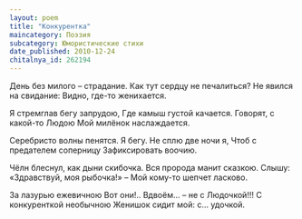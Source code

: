 ```yaml
---
layout: poem
title: "Конкурентка"
maincategory: Поэзия
subcategory: Юмористические стихи
date_published: 2010-12-24
chitalnya_id: 262194
---
```




День без милого – страдание.
Как тут сердцу не печалиться?
Не явился на свидание:
Видно, где-то женихается.

Я стремглав бегу запрудою,
Где камыш густой качается.
Говорят, с какой-то Людою
Мой милёнок наслаждается.

Серебристо волны пенятся.
Я бегу. Не сплю две ночи я,
Чтоб с предателем соперницу
Зафиксировать воочию.

Чёлн блеснул, как дыни скибочка.
Вся пророда манит сказкою.
Слышу: «Здравствуй, моя рыбочка!» – 
Мой кому-то шепчет ласково.

За лазурью ежевичною
Вот они!.. Вдвоём… – не с Людочкой!!!
С конкуренткой необычною
Женишок сидит мой: с… удочкой.






